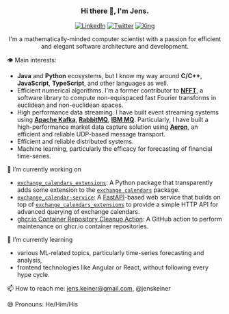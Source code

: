 <h3 align="center">Hi there 👋, I'm Jens.</h3>

<p>
  <div align="center">
    <a href="https://www.linkedin.com/in/dr-jens-keiner-cfa-bb3472240/"><img src="https://img.shields.io/badge/-LinkedIn-0077B5?style=flat&logo=linkedin&logoColor=white" alt="LinkedIn"></a>
    <a href="https://twitter.com/jenskeiner"><img src="https://img.shields.io/badge/-Twitter-1DA1F2?style=flat&logo=twitter&logoColor=white" alt="Twitter"></a>
    <a href="https://www.xing.com/profile/Jens_KeinerCFA/cv"><img src="https://img.shields.io/badge/-Xing-006567?style=flat&logo=xing&logoColor=white" alt="Xing"></a>
  </div>
</p>
<p>
</p>
<p align="center">I'm a mathematically-minded computer scientist with a passion for efficient and elegant software architecture and development.</p>
<p>
👁️ Main interests:

- **Java** and **Python** ecosystems, but I know my way around **C/C++**, **JavaScript**, **TypeScript**, and other languages as well.
- Efficient numerical algorithms. I'm a former contributor to **[NFFT](https://github.com/NFFT/nfft)**, a software library to compute non-equispaced fast Fourier transforms in euclidean and non-euclidean spaces.
- High performance data streaming. I have built event streaming systems using **[Apache Kafka](https://kafka.apache.org/)**, **[RabbitMQ](https://www.rabbitmq.com/)**, **[IBM MQ](https://www.ibm.com/de-de/products/mq)**. Particularly, I have built a high-performance market data capture solution using **[Aeron](https://github.com/real-logic/aeron)**, an efficient and reliable UDP-based message transport.
- Efficient and reliable distributed systems.
- Machine learning, particularly the efficacy for forecasting of financial time-series.
</p>

🔭 I’m currently working on
  - [`exchange_calendars_extensions`](https://github.com/jenskeiner/exchange_calendars_extensions): A Python package that transparently adds some extension to the [`exchange_calendars`](https://github.com/gerrymanoim/exchange_calendars) package.
  - [`exchange_calendar-service`](https://github.com/jenskeiner/exchange_calendar_service): A [FastAPI](https://github.com/tiangolo/fastapi)-based web service that builds on top of [`exchange_calendars_extensions`](https://github.com/jenskeiner/exchange_calendars_extensions)
    to provide a simple HTTP API for advanced querying of exchange calendars.
  - [ghcr.io Container Repository Cleanup Action](https://github.com/jenskeiner/ghcr-container-repository-cleanup-action): A GitHub action to perform maintenance on ghcr.io container repositories.

🌱 I’m currently learning
  - various ML-related topics, particularly time-series forecasting and analysis,
  - frontend technologies like Angular or React, without following every hype cycle.
<p></p>

📫 How to reach me: jens.keiner@gmail.com, @jenskeiner

😄 Pronouns: He/Him/His

<!--
**jenskeiner/jenskeiner** is a ✨ _special_ ✨ repository because its `README.md` (this file) appears on your GitHub profile.


Skills
I hold a doctorate in Mathematics and a German Computer Science Diploma from the University of Lübeck, Germany. In my scientific work, I developed fast algorithms for the discrete spherical Fourier transform and transforms, which combined mathematical results, established by formal proofs, with numerical analysis and actual implementation of the developed algorithms.

Expert in Python and Java development
Quick learner with a passion for learning new programming languages and frameworks
Building high-performance, low-latency systems with a focus on efficiency
Familiarity with various programming languages
Proficient in discovering, evaluating, and using new frameworks within a programming language ecosystem
Foundational knowledge and interest in machine learning, with a particular focus on time-series forecasting and analysis
Professional Career

After my studies, I spent three years working as a consultant in the finance industry, where I advised banks on technical matters. I then spent nearly ten years working for a private bank, where I developed a suite of execution algorithms for equities and was part of a team that built an algorithmic trading engine from the ground up. Later, I focused on data acquisition, processing, and analysis tasks.

Interests

In addition to my work, I enjoy exploring new technologies, experimenting with new programming languages and frameworks, and keeping up with the latest developments in the software development industry.

Feel free to reach out to me on GitHub or LinkedIn to discuss potential collaborations or just to chat!

2 / 2



Here are some ideas to get you started:

- 🌱 I’m currently learning ...
- 👯 I’m looking to collaborate on ...
- 🤔 I’m looking for help with ...
- 💬 Ask me about ...
- 📫 How to reach me: ...
- 😄 Pronouns: ...
- ⚡ Fun fact: ...
-->
